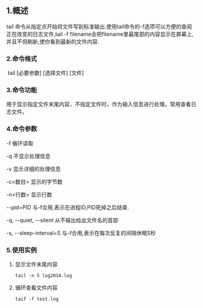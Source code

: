 ## 1.概述

tail 命令从指定点开始将文件写到标准输出.使用tail命令的-f选项可以方便的查阅正在改变的日志文件,tail -f filename会把filename里最尾部的内容显示在屏幕上,并且不但刷新,使你看到最新的文件内容. 

### 2.命令格式

​	tail [必要参数] [选择文件] [文件]

### 3.命令功能

​	用于显示指定文件末尾内容，不指定文件时，作为输入信息进行处理。常用查看日志文件。

### 4.命令参数

-f 循环读取

-q 不显示处理信息

-v 显示详细的处理信息

-c<数目> 显示的字节数

-n<行数> 显示行数

--pid=PID 与-f合用,表示在进程ID,PID死掉之后结束. 

-q, --quiet, --silent 从不输出给出文件名的首部 

-s, --sleep-interval=S 与-f合用,表示在每次反复的间隔休眠S秒 



### 5.使用实例

1. 显示文件末尾内容

   ```shell
   tail -n 5 log2014.log
   ```

2. 循环查看文件内容

   ```shell
   taif -f test.log
   ```

   